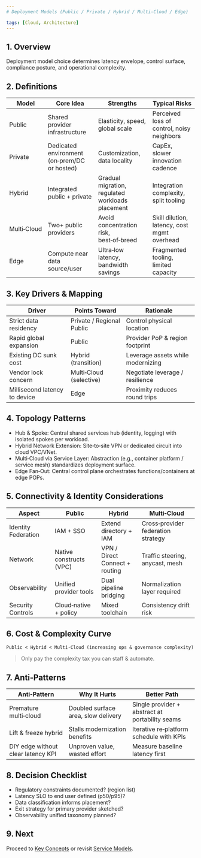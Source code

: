 ```yaml
---
# Deployment Models (Public / Private / Hybrid / Multi‑Cloud / Edge)

tags: [Cloud, Architecture]
---
```


## 1. Overview
Deployment model choice determines latency envelope, control surface, compliance posture, and operational complexity.

## 2. Definitions
| Model | Core Idea | Strengths | Typical Risks |
|-------|----------|-----------|---------------|
| Public | Shared provider infrastructure | Elasticity, speed, global scale | Perceived loss of control, noisy neighbors |
| Private | Dedicated environment (on‑prem/DC or hosted) | Customization, data locality | CapEx, slower innovation cadence |
| Hybrid | Integrated public + private | Gradual migration, regulated workloads placement | Integration complexity, split tooling |
| Multi‑Cloud | Two+ public providers | Avoid concentration risk, best‑of‑breed | Skill dilution, latency, cost mgmt overhead |
| Edge | Compute near data source/user | Ultra‑low latency, bandwidth savings | Fragmented tooling, limited capacity |

## 3. Key Drivers & Mapping
| Driver | Points Toward | Rationale |
|--------|--------------|-----------|
| Strict data residency | Private / Regional Public | Control physical location |
| Rapid global expansion | Public | Provider PoP & region footprint |
| Existing DC sunk cost | Hybrid (transition) | Leverage assets while modernizing |
| Vendor lock concern | Multi‑Cloud (selective) | Negotiate leverage / resilience |
| Millisecond latency to device | Edge | Proximity reduces round trips |

## 4. Topology Patterns
- Hub & Spoke: Central shared services hub (identity, logging) with isolated spokes per workload.
- Hybrid Network Extension: Site‑to‑site VPN or dedicated circuit into cloud VPC/VNet.
- Multi‑Cloud via Service Layer: Abstraction (e.g., container platform / service mesh) standardizes deployment surface.
- Edge Fan‑Out: Central control plane orchestrates functions/containers at edge POPs.

## 5. Connectivity & Identity Considerations
| Aspect | Public | Hybrid | Multi‑Cloud |
|--------|-------|--------|------------|
| Identity Federation | IAM + SSO | Extend directory + IAM | Cross‑provider federation strategy |
| Network | Native constructs (VPC) | VPN / Direct Connect + routing | Traffic steering, anycast, mesh |
| Observability | Unified provider tools | Dual pipeline bridging | Normalization layer required |
| Security Controls | Cloud‑native + policy | Mixed toolchain | Consistency drift risk |

## 6. Cost & Complexity Curve
```
Public < Hybrid < Multi‑Cloud (increasing ops & governance complexity)
```
> Only pay the complexity tax you can staff & automate.

## 7. Anti‑Patterns
| Anti‑Pattern | Why It Hurts | Better Path |
|-------------|--------------|------------|
| Premature multi‑cloud | Doubled surface area, slow delivery | Single provider + abstract at portability seams |
| Lift & freeze hybrid | Stalls modernization benefits | Iterative re‑platform schedule with KPIs |
| DIY edge without clear latency KPI | Unproven value, wasted effort | Measure baseline latency first |

## 8. Decision Checklist
- Regulatory constraints documented? (region list)
- Latency SLO to end user defined (p50/p95)?
- Data classification informs placement?
- Exit strategy for primary provider sketched?
- Observability unified taxonomy planned?

## 9. Next
Proceed to [Key Concepts](key-concepts.md) or revisit [Service Models](service-models.md).

